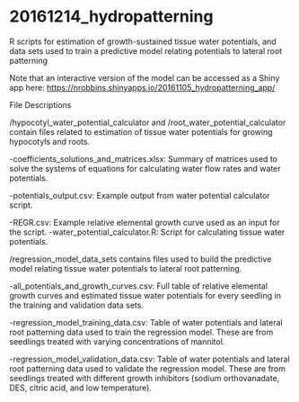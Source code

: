 # 20161214_hydropatterning
R scripts for estimation of growth-sustained tissue water potentials, and data sets used to train a predictive model relating potentials to lateral root patterning

Note that an interactive version of the model can be accessed as a Shiny app here:
https://nrobbins.shinyapps.io/20161105_hydropatterning_app/


File Descriptions


/hypocotyl_water_potential_calculator and /root_water_potential_calculator contain files related to estimation of tissue water potentials for growing hypocotyls and roots.

-coefficients_solutions_and_matrices.xlsx: Summary of matrices used to solve the systems of equations for calculating water flow rates and water potentials.

-potentials_output.csv: Example output from water potential calculator script.

-REGR.csv: Example relative elemental growth curve used as an input for the script.
-water_potential_calculator.R: Script for calculating tissue water potentials.

/regression_model_data_sets contains files used to build the predictive model relating tissue water potentials to lateral root patterning.

-all_potentials_and_growth_curves.csv: Full table of relative elemental growth curves and estimated tissue water potentials for every seedling in the training and validation data sets.

-regression_model_training_data.csv: Table of water potentials and lateral root patterning data used to train the regression model. These are from seedlings treated with varying concentrations of mannitol.

-regression_model_validation_data.csv: Table of water potentials and lateral root patterning data used to validate the regression model. These are from seedlings treated with different growth inhibitors (sodium orthovanadate, DES, citric acid, and low temperature).

